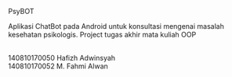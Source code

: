 PsyBOT<br/>

Aplikasi ChatBot pada Android untuk konsultasi mengenai masalah kesehatan psikologis. Project tugas akhir mata kuliah OOP<br/><br/>

140810170050 Hafizh Adwinsyah<br/>
140810170052 M. Fahmi Alwan
